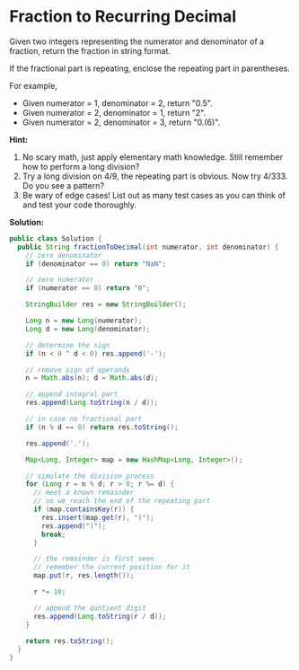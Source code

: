 # Fraction to Recurring Decimal

Given two integers representing the numerator and denominator of a fraction, return the fraction in string format.

If the fractional part is repeating, enclose the repeating part in parentheses.

For example,

* Given numerator = 1, denominator = 2, return "0.5".
* Given numerator = 2, denominator = 1, return "2".
* Given numerator = 2, denominator = 3, return "0.(6)".

**Hint:**

1. No scary math, just apply elementary math knowledge. Still remember how to perform a long division?
2. Try a long division on 4/9, the repeating part is obvious. Now try 4/333. Do you see a pattern?
3. Be wary of edge cases! List out as many test cases as you can think of and test your code thoroughly.

**Solution:**
```java
public class Solution {
  public String fractionToDecimal(int numerator, int denominator) {
    // zero denominator
    if (denominator == 0) return "NaN";

    // zero numerator
    if (numerator == 0) return "0";

    StringBuilder res = new StringBuilder();

    Long n = new Long(numerator);
    Long d = new Long(denominator);

    // determine the sign
    if (n < 0 ^ d < 0) res.append('-');

    // remove sign of operands
    n = Math.abs(n); d = Math.abs(d);

    // append integral part
    res.append(Long.toString(n / d));

    // in case no fractional part
    if (n % d == 0) return res.toString();

    res.append('.');

    Map<Long, Integer> map = new HashMap<Long, Integer>();

    // simulate the division process
    for (Long r = n % d; r > 0; r %= d) {
      // meet a known remainder
      // so we reach the end of the repeating part
      if (map.containsKey(r)) {
        res.insert(map.get(r), "(");
        res.append(")");
        break;
      }

      // the remainder is first seen
      // remember the current position for it
      map.put(r, res.length());

      r *= 10;

      // append the quotient digit
      res.append(Long.toString(r / d));
    }

    return res.toString();
  }
}
```